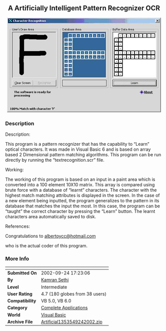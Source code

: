 ﻿<div align="center">

## A Artificially Intelligent Pattern Recognizer OCR

<img src="PIC2002924737508493.JPG">
</div>

### Description

Description:

This program is a pattern recognizer that has the capability to “Learn” optical characters. It was made in Visual Basic 6 and is based on array based 2 Dimensional pattern matching algorithms. This program can be run directly by running the “textrecognition.scr” file.

Working:

The working of this program is based on an input in a paint area which is converted into a 100 element 10X10 matrix. This array is compared using brute force with a database of “learnt” characters. The character with the highest match matching attributes is displayed in the screen. In the case of a new element being inputted, the program generalizes to the pattern in its database that matches the input the most. In this case, the program can be “taught” the correct character by pressing the “Learn” button. The learnt characters area automatically saved to disk.

References:

Congratulations to albertoycc@hotmail.com

who is the actual coder of this program.
 
### More Info
 


<span>             |<span>
---                |---
**Submitted On**   |2002-09-24 17:23:06
**By**             |[Kamran Sethi](https://github.com/Planet-Source-Code/PSCIndex/blob/master/ByAuthor/kamran-sethi.md)
**Level**          |Intermediate
**User Rating**    |4.7 (180 globes from 38 users)
**Compatibility**  |VB 5\.0, VB 6\.0
**Category**       |[Complete Applications](https://github.com/Planet-Source-Code/PSCIndex/blob/master/ByCategory/complete-applications__1-27.md)
**World**          |[Visual Basic](https://github.com/Planet-Source-Code/PSCIndex/blob/master/ByWorld/visual-basic.md)
**Archive File**   |[Artificial1353549242002\.zip](https://github.com/Planet-Source-Code/kamran-sethi-a-artificially-intelligent-pattern-recognizer-ocr__1-39221/archive/master.zip)








